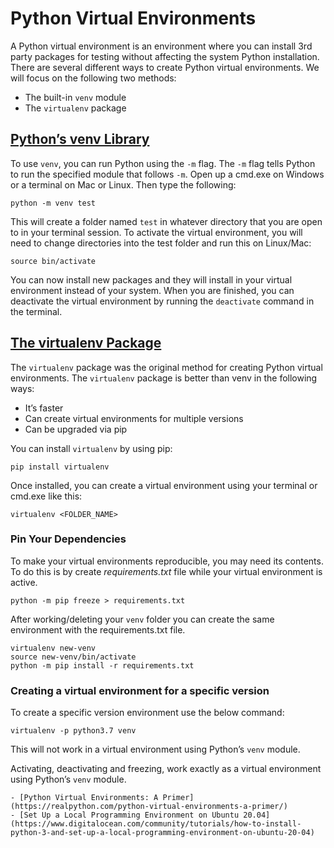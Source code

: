 # Python Virtual Environments

A Python virtual environment is an environment where you can install 3rd party packages for testing without affecting the system Python installation. There are several different ways to create Python virtual environments. We will focus on the following two methods:

- The built-in `venv` module
- The `virtualenv` package

## [Python’s venv Library](https://docs.python.org/3/library/venv.html)

To use `venv`, you can run Python using the `-m` flag. The `-m` flag tells Python to run the specified module that follows `-m`. Open up a cmd.exe on Windows or a terminal on Mac or Linux. Then type the following:

```console
python -m venv test
```

This will create a folder named `test` in whatever directory that you are open to in your terminal session. To activate the virtual environment, you will need to change directories into the test folder and run this on Linux/Mac:

```console
source bin/activate 
```

You can now install new packages and they will install in your virtual environment instead of your system. When you are finished, you can deactivate the virtual environment by running the `deactivate` command in the terminal.

## [The virtualenv Package](https://pypi.org/project/virtualenv/)

The `virtualenv` package was the original method for creating Python virtual environments. The `virtualenv` package is better than venv in the following ways:

- It’s faster  
- Can create virtual environments for multiple versions
- Can be upgraded via pip

You can install `virtualenv` by using pip:

```console
pip install virtualenv 
```

Once installed, you can create a virtual environment using your terminal or cmd.exe like this:

```console
virtualenv <FOLDER_NAME>
```

### Pin Your Dependencies

To make your virtual environments reproducible, you may need its contents. To do this is by create _requirements.txt_ file while your virtual environment is active.

```console
python -m pip freeze > requirements.txt
```

After working/deleting your `venv` folder you can create the same environment with the requirements.txt file.

```console
virtualenv new-venv
source new-venv/bin/activate
python -m pip install -r requirements.txt
```

### Creating a virtual environment for a specific version

To create a specific version environment use the below command:

```console
virtualenv -p python3.7 venv
```

This will not work in a virtual environment using Python’s `venv` module.

Activating, deactivating and freezing, work exactly as a virtual environment using Python’s `venv` module.

```{seealso}
- [Python Virtual Environments: A Primer](https://realpython.com/python-virtual-environments-a-primer/)
- [Set Up a Local Programming Environment on Ubuntu 20.04](https://www.digitalocean.com/community/tutorials/how-to-install-python-3-and-set-up-a-local-programming-environment-on-ubuntu-20-04)
```
